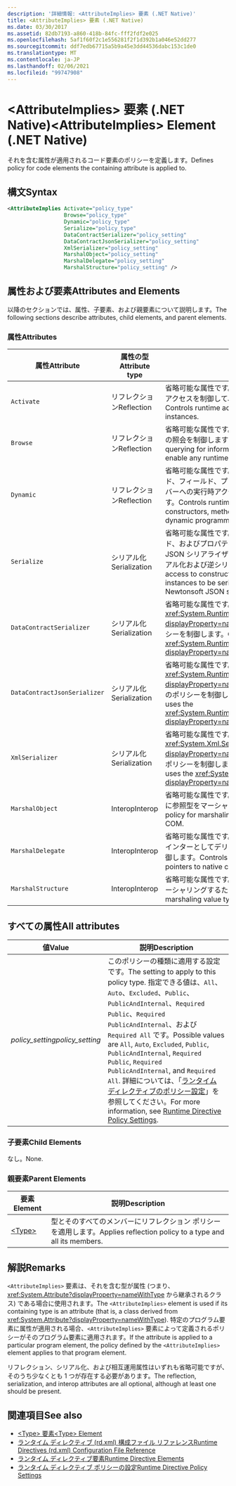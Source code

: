 ```yaml
---
description: '詳細情報: <AttributeImplies> 要素 (.NET Native)'
title: <AttributeImplies> 要素 (.NET Native)
ms.date: 03/30/2017
ms.assetid: 82db7193-a860-418b-84fc-fff2fdf2e025
ms.openlocfilehash: 5af1f60f2c1e556281f2f1d392b1a046e52dd277
ms.sourcegitcommit: ddf7edb67715a5b9a45e3dd44536dabc153c1de0
ms.translationtype: MT
ms.contentlocale: ja-JP
ms.lasthandoff: 02/06/2021
ms.locfileid: "99747908"
---
```

# <a name="attributeimplies-element-net-native"></a><span data-ttu-id="19ba7-103">\<AttributeImplies> 要素 (.NET Native)</span><span class="sxs-lookup"><span data-stu-id="19ba7-103">\<AttributeImplies> Element (.NET Native)</span></span>

<span data-ttu-id="19ba7-104">それを含む属性が適用されるコード要素のポリシーを定義します。</span><span class="sxs-lookup"><span data-stu-id="19ba7-104">Defines policy for code elements the containing attribute is applied to.</span></span>  
  
## <a name="syntax"></a><span data-ttu-id="19ba7-105">構文</span><span class="sxs-lookup"><span data-stu-id="19ba7-105">Syntax</span></span>  
  
```xml  
<AttributeImplies Activate="policy_type"  
                  Browse="policy_type"  
                  Dynamic="policy_type"  
                  Serialize="policy_type"
                  DataContractSerializer="policy_setting"  
                  DataContractJsonSerializer="policy_setting"  
                  XmlSerializer="policy_setting"  
                  MarshalObject="policy_setting"  
                  MarshalDelegate="policy_setting"  
                  MarshalStructure="policy_setting" />  
```  
  
## <a name="attributes-and-elements"></a><span data-ttu-id="19ba7-106">属性および要素</span><span class="sxs-lookup"><span data-stu-id="19ba7-106">Attributes and Elements</span></span>  

 <span data-ttu-id="19ba7-107">以降のセクションでは、属性、子要素、および親要素について説明します。</span><span class="sxs-lookup"><span data-stu-id="19ba7-107">The following sections describe attributes, child elements, and parent elements.</span></span>  
  
### <a name="attributes"></a><span data-ttu-id="19ba7-108">属性</span><span class="sxs-lookup"><span data-stu-id="19ba7-108">Attributes</span></span>  
  
|<span data-ttu-id="19ba7-109">属性</span><span class="sxs-lookup"><span data-stu-id="19ba7-109">Attribute</span></span>|<span data-ttu-id="19ba7-110">属性の型</span><span class="sxs-lookup"><span data-stu-id="19ba7-110">Attribute type</span></span>|<span data-ttu-id="19ba7-111">説明</span><span class="sxs-lookup"><span data-stu-id="19ba7-111">Description</span></span>|  
|---------------|--------------------|-----------------|  
|`Activate`|<span data-ttu-id="19ba7-112">リフレクション</span><span class="sxs-lookup"><span data-stu-id="19ba7-112">Reflection</span></span>|<span data-ttu-id="19ba7-113">省略可能な属性です。</span><span class="sxs-lookup"><span data-stu-id="19ba7-113">Optional attribute.</span></span> <span data-ttu-id="19ba7-114">コンストラクターへの実行時アクセスを制御して、インスタンスのアクティブ化を有効にします。</span><span class="sxs-lookup"><span data-stu-id="19ba7-114">Controls runtime access to constructors to enable activation of instances.</span></span>|  
|`Browse`|<span data-ttu-id="19ba7-115">リフレクション</span><span class="sxs-lookup"><span data-stu-id="19ba7-115">Reflection</span></span>|<span data-ttu-id="19ba7-116">省略可能な属性です。</span><span class="sxs-lookup"><span data-stu-id="19ba7-116">Optional attribute.</span></span> <span data-ttu-id="19ba7-117">プログラム要素に関する情報の照会を制御しますが、実行時アクセスは有効にしません。</span><span class="sxs-lookup"><span data-stu-id="19ba7-117">Controls querying for information about program elements, but does not enable any runtime access.</span></span>|  
|`Dynamic`|<span data-ttu-id="19ba7-118">リフレクション</span><span class="sxs-lookup"><span data-stu-id="19ba7-118">Reflection</span></span>|<span data-ttu-id="19ba7-119">省略可能な属性です。</span><span class="sxs-lookup"><span data-stu-id="19ba7-119">Optional attribute.</span></span> <span data-ttu-id="19ba7-120">コンストラクター、メソッド、フィールド、プロパティ、およびイベントを含むすべての型のメンバーへの実行時アクセスを制御して、動的プログラミングを有効にします。</span><span class="sxs-lookup"><span data-stu-id="19ba7-120">Controls runtime access to all type members, including constructors, methods, fields, properties, and events, to enable dynamic programming.</span></span>|  
|`Serialize`|<span data-ttu-id="19ba7-121">シリアル化</span><span class="sxs-lookup"><span data-stu-id="19ba7-121">Serialization</span></span>|<span data-ttu-id="19ba7-122">省略可能な属性です。</span><span class="sxs-lookup"><span data-stu-id="19ba7-122">Optional attribute.</span></span> <span data-ttu-id="19ba7-123">コンストラクター、フィールド、およびプロパティへの実行時アクセスを制御し、Newtonsoft の JSON シリアライザーなどのライブラリによって型インスタンスをシリアル化および逆シリアル化できるようにします。</span><span class="sxs-lookup"><span data-stu-id="19ba7-123">Controls runtime access to constructors, fields, and properties, to enable type instances to be serialized and deserialized by libraries such as the Newtonsoft JSON serializer.</span></span>|  
|`DataContractSerializer`|<span data-ttu-id="19ba7-124">シリアル化</span><span class="sxs-lookup"><span data-stu-id="19ba7-124">Serialization</span></span>|<span data-ttu-id="19ba7-125">省略可能な属性です。</span><span class="sxs-lookup"><span data-stu-id="19ba7-125">Optional attribute.</span></span> <span data-ttu-id="19ba7-126"><xref:System.Runtime.Serialization.DataContractSerializer?displayProperty=nameWithType> クラスを使用するシリアル化のポリシーを制御します。</span><span class="sxs-lookup"><span data-stu-id="19ba7-126">Controls policy for serialization that uses the <xref:System.Runtime.Serialization.DataContractSerializer?displayProperty=nameWithType> class.</span></span>|  
|`DataContractJsonSerializer`|<span data-ttu-id="19ba7-127">シリアル化</span><span class="sxs-lookup"><span data-stu-id="19ba7-127">Serialization</span></span>|<span data-ttu-id="19ba7-128">省略可能な属性です。</span><span class="sxs-lookup"><span data-stu-id="19ba7-128">Optional attribute.</span></span> <span data-ttu-id="19ba7-129"><xref:System.Runtime.Serialization.Json.DataContractJsonSerializer?displayProperty=nameWithType> クラスを使用する JSON シリアル化のポリシーを制御します。</span><span class="sxs-lookup"><span data-stu-id="19ba7-129">Controls policy for JSON serialization that uses the <xref:System.Runtime.Serialization.Json.DataContractJsonSerializer?displayProperty=nameWithType> class.</span></span>|  
|`XmlSerializer`|<span data-ttu-id="19ba7-130">シリアル化</span><span class="sxs-lookup"><span data-stu-id="19ba7-130">Serialization</span></span>|<span data-ttu-id="19ba7-131">省略可能な属性です。</span><span class="sxs-lookup"><span data-stu-id="19ba7-131">Optional attribute.</span></span> <span data-ttu-id="19ba7-132"><xref:System.Xml.Serialization.XmlSerializer?displayProperty=nameWithType> クラスを使用する XML シリアル化のポリシーを制御します。</span><span class="sxs-lookup"><span data-stu-id="19ba7-132">Controls policy for XML serialization that uses the <xref:System.Xml.Serialization.XmlSerializer?displayProperty=nameWithType> class.</span></span>|  
|`MarshalObject`|<span data-ttu-id="19ba7-133">Interop</span><span class="sxs-lookup"><span data-stu-id="19ba7-133">Interop</span></span>|<span data-ttu-id="19ba7-134">省略可能な属性です。</span><span class="sxs-lookup"><span data-stu-id="19ba7-134">Optional attribute.</span></span> <span data-ttu-id="19ba7-135">Windows ランタイムと COM に参照型をマーシャリングするためのポリシーを制御します。</span><span class="sxs-lookup"><span data-stu-id="19ba7-135">Controls policy for marshaling reference types to Windows Runtime and COM.</span></span>|  
|`MarshalDelegate`|<span data-ttu-id="19ba7-136">Interop</span><span class="sxs-lookup"><span data-stu-id="19ba7-136">Interop</span></span>|<span data-ttu-id="19ba7-137">省略可能な属性です。</span><span class="sxs-lookup"><span data-stu-id="19ba7-137">Optional attribute.</span></span> <span data-ttu-id="19ba7-138">ネイティブ コードへの関数ポインターとしてデリゲート型をマーシャリングするためのポリシーを制御します。</span><span class="sxs-lookup"><span data-stu-id="19ba7-138">Controls policy for marshaling delegate types as function pointers to native code.</span></span>|  
|`MarshalStructure`|<span data-ttu-id="19ba7-139">Interop</span><span class="sxs-lookup"><span data-stu-id="19ba7-139">Interop</span></span>|<span data-ttu-id="19ba7-140">省略可能な属性です。</span><span class="sxs-lookup"><span data-stu-id="19ba7-140">Optional attribute.</span></span> <span data-ttu-id="19ba7-141">値型をネイティブ コードにマーシャリングするためのポリシーを制御します。</span><span class="sxs-lookup"><span data-stu-id="19ba7-141">Controls policy for marshaling value types to native code.</span></span>|  
  
## <a name="all-attributes"></a><span data-ttu-id="19ba7-142">すべての属性</span><span class="sxs-lookup"><span data-stu-id="19ba7-142">All attributes</span></span>  
  
|<span data-ttu-id="19ba7-143">値</span><span class="sxs-lookup"><span data-stu-id="19ba7-143">Value</span></span>|<span data-ttu-id="19ba7-144">説明</span><span class="sxs-lookup"><span data-stu-id="19ba7-144">Description</span></span>|  
|-----------|-----------------|  
|<span data-ttu-id="19ba7-145">*policy_setting*</span><span class="sxs-lookup"><span data-stu-id="19ba7-145">*policy_setting*</span></span>|<span data-ttu-id="19ba7-146">このポリシーの種類に適用する設定です。</span><span class="sxs-lookup"><span data-stu-id="19ba7-146">The setting to apply to this policy type.</span></span> <span data-ttu-id="19ba7-147">指定できる値は、`All`、`Auto`、`Excluded`、`Public`、`PublicAndInternal`、`Required Public`、`Required PublicAndInternal`、および `Required All` です。</span><span class="sxs-lookup"><span data-stu-id="19ba7-147">Possible values are `All`, `Auto`, `Excluded`, `Public`, `PublicAndInternal`, `Required Public`, `Required PublicAndInternal`, and `Required All`.</span></span> <span data-ttu-id="19ba7-148">詳細については、「[ランタイム ディレクティブのポリシー設定](runtime-directive-policy-settings.md)」を参照してください。</span><span class="sxs-lookup"><span data-stu-id="19ba7-148">For more information, see [Runtime Directive Policy Settings](runtime-directive-policy-settings.md).</span></span>|  
  
### <a name="child-elements"></a><span data-ttu-id="19ba7-149">子要素</span><span class="sxs-lookup"><span data-stu-id="19ba7-149">Child Elements</span></span>  

 <span data-ttu-id="19ba7-150">なし。</span><span class="sxs-lookup"><span data-stu-id="19ba7-150">None.</span></span>  
  
### <a name="parent-elements"></a><span data-ttu-id="19ba7-151">親要素</span><span class="sxs-lookup"><span data-stu-id="19ba7-151">Parent Elements</span></span>  
  
|<span data-ttu-id="19ba7-152">要素</span><span class="sxs-lookup"><span data-stu-id="19ba7-152">Element</span></span>|<span data-ttu-id="19ba7-153">説明</span><span class="sxs-lookup"><span data-stu-id="19ba7-153">Description</span></span>|  
|-------------|-----------------|  
|[\<Type>](type-element-net-native.md)|<span data-ttu-id="19ba7-154">型とそのすべてのメンバーにリフレクション ポリシーを適用します。</span><span class="sxs-lookup"><span data-stu-id="19ba7-154">Applies reflection policy to a type and all its members.</span></span>|  
  
## <a name="remarks"></a><span data-ttu-id="19ba7-155">解説</span><span class="sxs-lookup"><span data-stu-id="19ba7-155">Remarks</span></span>  

 <span data-ttu-id="19ba7-156">`<AttributeImplies>` 要素は、それを含む型が属性 (つまり、<xref:System.Attribute?displayProperty=nameWithType> から継承されるクラス) である場合に使用されます。</span><span class="sxs-lookup"><span data-stu-id="19ba7-156">The `<AttributeImplies>` element is used if its containing type is an attribute (that is, a class derived from <xref:System.Attribute?displayProperty=nameWithType>).</span></span> <span data-ttu-id="19ba7-157">特定のプログラム要素に属性が適用される場合、`<AttributeImplies>` 要素によって定義されるポリシーがそのプログラム要素に適用されます。</span><span class="sxs-lookup"><span data-stu-id="19ba7-157">If the attribute is applied to a particular program element, the policy defined by the `<AttributeImplies>` element applies to that program element.</span></span>  
  
 <span data-ttu-id="19ba7-158">リフレクション、シリアル化、および相互運用属性はいずれも省略可能ですが、そのうち少なくとも 1 つが存在する必要があります。</span><span class="sxs-lookup"><span data-stu-id="19ba7-158">The reflection, serialization, and interop attributes are all optional, although at least one should be present.</span></span>  
  
## <a name="see-also"></a><span data-ttu-id="19ba7-159">関連項目</span><span class="sxs-lookup"><span data-stu-id="19ba7-159">See also</span></span>

- [<span data-ttu-id="19ba7-160">\<Type> 要素</span><span class="sxs-lookup"><span data-stu-id="19ba7-160">\<Type> Element</span></span>](type-element-net-native.md)
- [<span data-ttu-id="19ba7-161">ランタイム ディレクティブ (rd.xml) 構成ファイル リファレンス</span><span class="sxs-lookup"><span data-stu-id="19ba7-161">Runtime Directives (rd.xml) Configuration File Reference</span></span>](runtime-directives-rd-xml-configuration-file-reference.md)
- [<span data-ttu-id="19ba7-162">ランタイム ディレクティブ要素</span><span class="sxs-lookup"><span data-stu-id="19ba7-162">Runtime Directive Elements</span></span>](runtime-directive-elements.md)
- [<span data-ttu-id="19ba7-163">ランタイム ディレクティブ ポリシーの設定</span><span class="sxs-lookup"><span data-stu-id="19ba7-163">Runtime Directive Policy Settings</span></span>](runtime-directive-policy-settings.md)
